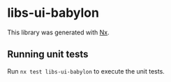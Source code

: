 # libs-ui-babylon

This library was generated with [Nx](https://nx.dev).

## Running unit tests

Run `nx test libs-ui-babylon` to execute the unit tests.
